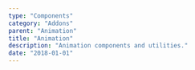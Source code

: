 ```yaml
---
type: "Components"
category: "Addons"
parent: "Animation"
title: "Animation"
description: "Animation components and utilities."
date: "2018-01-01"
---
```

